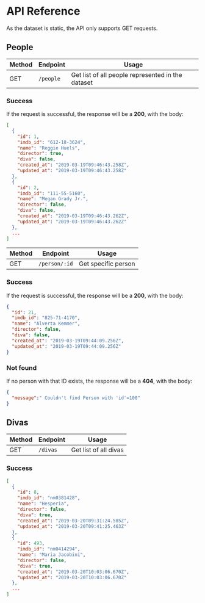 # API Reference

As the dataset is static, the API only supports GET requests.

## People

| Method | Endpoint | Usage |
| ------ | -------- | ----- |
| GET | `/people` | Get list of all people represented in the dataset |

### Success

If the request is successful, the response will be a **200**, with the body:

```json
[
  {
    "id": 1,
    "imdb_id": "612-18-3624",
    "name": "Reggie Huels",
    "director": true,
    "diva": false,
    "created_at": "2019-03-19T09:46:43.258Z",
    "updated_at": "2019-03-19T09:46:43.258Z"
  },
  {
    "id": 2,
    "imdb_id": "111-55-5160",
    "name": "Megan Grady Jr.",
    "director": false,
    "diva": false,
    "created_at": "2019-03-19T09:46:43.262Z",
    "updated_at": "2019-03-19T09:46:43.262Z"
  },
  ...
]
```

| Method | Endpoint | Usage |
| ------ | -------- | ----- |
| GET | `/person/:id` | Get specific person |

### Success

If the request is successful, the response will be a **200**, with the body:

```json
{
  "id": 21,
  "imdb_id": "825-71-4170",
  "name": "Alverta Kemmer",
  "director": false,
  "diva": false,
  "created_at": "2019-03-19T09:44:09.256Z",
  "updated_at": "2019-03-19T09:44:09.256Z"
}
```

### Not found

If no person with that ID exists, the response will be a **404**, with the body:

```json
{
  "message":" Couldn't find Person with 'id'=100"
}
```

## Divas

| Method | Endpoint | Usage |
| ------ | -------- | ----- |
| GET | `/divas` | Get list of all divas |

### Success

```json
[
  {
    "id": 8,
    "imdb_id": "nm0381428",
    "name": "Hesperia",
    "director": false,
    "diva": true,
    "created_at": "2019-03-20T09:31:24.585Z",
    "updated_at": "2019-03-20T09:41:25.463Z"
  },
  {
    "id": 493,
    "imdb_id": "nm0414294",
    "name": "Maria Jacobini",
    "director": false,
    "diva": true,
    "created_at": "2019-03-20T10:03:06.670Z",
    "updated_at": "2019-03-20T10:03:06.670Z"
  },
  ...
]
```
